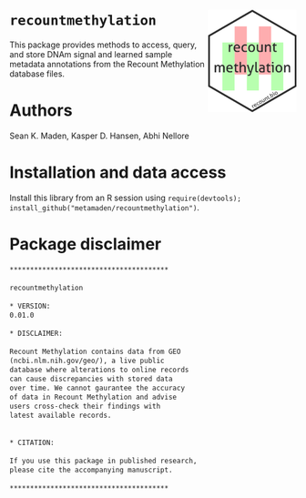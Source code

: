 
# `recountmethylation` [<img style="float: right;" src = "inst/figures/remeth_hexsticker.png" height="180"/>](https://recount.bio/data)
This package provides methods to access, query, and store DNAm signal and learned sample metadata 
annotations from the Recount Methylation database files.

# Authors

Sean K. Maden, Kasper D. Hansen, Abhi Nellore

# Installation and data access

Install this library from an R session using 
`require(devtools); install_github("metamaden/recountmethylation")`.

# Package disclaimer

```
***************************************

recountmethylation

* VERSION:
0.01.0

* DISCLAIMER:

Recount Methylation contains data from GEO 
(ncbi.nlm.nih.gov/geo/), a live public 
database where alterations to online records 
can cause discrepancies with stored data 
over time. We cannot gaurantee the accuracy 
of data in Recount Methylation and advise 
users cross-check their findings with 
latest available records.


* CITATION:

If you use this package in published research, 
please cite the accompanying manuscript.

***************************************
```
